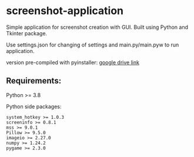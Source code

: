 # screenshot-application
Simple application for screenshot creation with GUI.
Built using Python and Tkinter package.

Use settings.json for changing of settings and main.py/main.pyw to run application.

version pre-compiled with pyinstaller: [google drive link](https://drive.google.com/drive/folders/1nunUMf05VlBdpDKietf5ET_Ts7On6Ejd?usp=sharing)


## Requirements:

  Python >= 3.8


  Python side packages:
  
    system_hotkey >= 1.0.3
    screeninfo >= 0.8.1
    mss >= 9.0.1
    Pillow >= 9.5.0
    imageio >= 2.27.0
    numpy >= 1.24.2
    pygame >= 2.3.0
